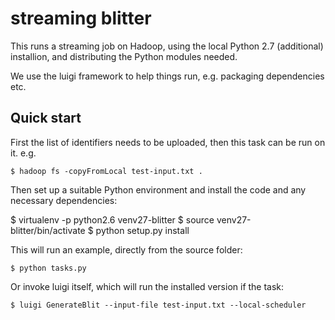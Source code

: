 streaming blitter
=================

This runs a streaming job on Hadoop, using the local Python 2.7 (additional) installion, and distributing the Python modules needed.

We use the luigi framework to help things run, e.g. packaging dependencies etc.

Quick start
-----------

First the list of identifiers needs to be uploaded, then this task can be run on it. e.g.

    $ hadoop fs -copyFromLocal test-input.txt .

Then set up a suitable Python environment and install the code and any necessary dependencies:

   $ virtualenv -p python2.6 venv27-blitter
   $ source venv27-blitter/bin/activate
   $ python setup.py install

This will run an example, directly from the source folder:

    $ python tasks.py

Or invoke luigi itself, which will run the installed version if the task:

    $ luigi GenerateBlit --input-file test-input.txt --local-scheduler


